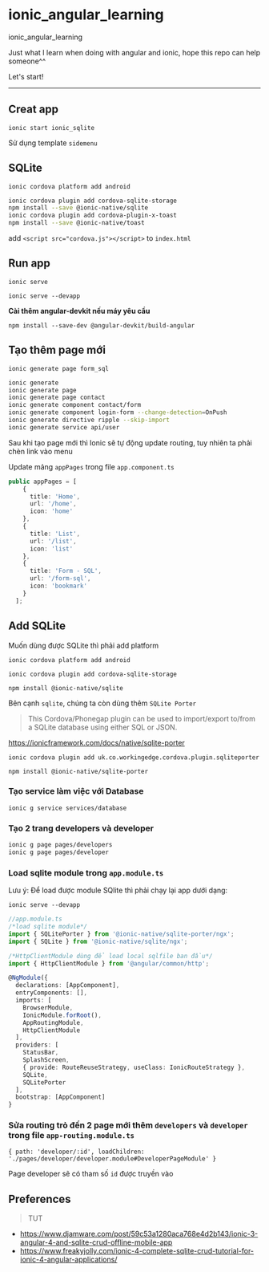 # ionic_angular_learning
ionic_angular_learning

Just what I learn when doing with angular and ionic, hope this repo can help someone^^

Let's start!

***

## Creat app
`ionic start ionic_sqlite`

Sử dụng template `sidemenu`

## SQLite

`ionic cordova platform add android`

```bash
ionic cordova plugin add cordova-sqlite-storage
npm install --save @ionic-native/sqlite
ionic cordova plugin add cordova-plugin-x-toast
npm install --save @ionic-native/toast
```

add `<script src="cordova.js"></script>` to `index.html`

## Run app
`ionic serve`

`ionic serve --devapp`

**Cài thêm angular-devkit nếu máy yêu cầu**

`npm install --save-dev @angular-devkit/build-angular`






## Tạo thêm page mới

`ionic generate page form_sql`

```bash
ionic generate
ionic generate page
ionic generate page contact
ionic generate component contact/form
ionic generate component login-form --change-detection=OnPush
ionic generate directive ripple --skip-import
ionic generate service api/user
```

Sau khi tạo page mới thì Ionic sẽ tự động update routing, tuy nhiên ta phải chèn link vào menu

Update mảng `appPages` trong file `app.component.ts`

```ts
public appPages = [
    {
      title: 'Home',
      url: '/home',
      icon: 'home'
    },
    {
      title: 'List',
      url: '/list',
      icon: 'list'
    },
    {
      title: 'Form - SQL',
      url: '/form-sql',
      icon: 'bookmark'
    }
  ];
```

## Add SQLite

Muốn dùng được SQLite thì phải add platform

`ionic cordova platform add android`

`ionic cordova plugin add cordova-sqlite-storage`

`npm install @ionic-native/sqlite`

Bên cạnh `sqlite`, chúng ta còn dùng thêm `SQLite Porter`

>This Cordova/Phonegap plugin can be used to import/export to/from a SQLite database using either SQL or JSON.

https://ionicframework.com/docs/native/sqlite-porter

`ionic cordova plugin add uk.co.workingedge.cordova.plugin.sqliteporter`

`npm install @ionic-native/sqlite-porter`

### Tạo service làm việc với Database

`ionic g service services/database`

### Tạo 2 trang developers và developer

```bash
ionic g page pages/developers
ionic g page pages/developer
```

### Load sqlite module trong `app.module.ts`

Lưu ý: Để load được module SQlite thì phải chạy lại app dưới dạng:

`ionic serve --devapp`

```ts
//app.module.ts
/*load sqlite module*/
import { SQLitePorter } from '@ionic-native/sqlite-porter/ngx';
import { SQLite } from '@ionic-native/sqlite/ngx';

/*HttpClientModule dùng để load local sqlfile ban đầu*/
import { HttpClientModule } from '@angular/common/http';

@NgModule({
  declarations: [AppComponent],
  entryComponents: [],
  imports: [
    BrowserModule,
    IonicModule.forRoot(),
    AppRoutingModule,
    HttpClientModule
  ],
  providers: [
    StatusBar,
    SplashScreen,
    { provide: RouteReuseStrategy, useClass: IonicRouteStrategy },
    SQLite,
    SQLitePorter
  ],
  bootstrap: [AppComponent]
}
```

### Sửa routing trỏ đến 2 page mới thêm `developers` và `developer` trong file `app-routing.module.ts`

`{ path: 'developer/:id', loadChildren: './pages/developer/developer.module#DeveloperPageModule' }`

Page developer sẽ có tham số `id` được truyền vào



## Preferences

> TUT

* https://www.djamware.com/post/59c53a1280aca768e4d2b143/ionic-3-angular-4-and-sqlite-crud-offline-mobile-app
* https://www.freakyjolly.com/ionic-4-complete-sqlite-crud-tutorial-for-ionic-4-angular-applications/
